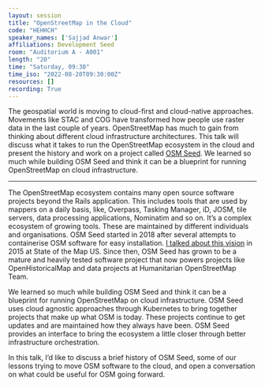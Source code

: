 ```yaml
---
layout: session
title: "OpenStreetMap in the Cloud"
code: "HEHHCH"
speaker_names: ['Sajjad Anwar']
affiliations: Development Seed
room: "Auditorium A - A001"
length: "20"
time: "Saturday, 09:30"
time_iso: "2022-08-20T09:30:00Z"
resources: []
recording: True
---
```


The geospatial world is moving to cloud-first and cloud-native approaches. Movements like STAC and COG have transformed how people use raster data in the last couple of years. OpenStreetMap has much to gain from thinking about different cloud infrastructure architectures. This talk will discuss what it takes to run the OpenStreetMap ecosystem in the cloud and present the history and work on a project called [OSM Seed](https://github.com/developmentseed/osm-seed/). We learned so much while building OSM Seed and think it can be a blueprint for running OpenStreetMap on cloud infrastructure.

<hr>

The OpenStreetMap ecosystem contains many open source software projects beyond the Rails application. This includes tools that are used by mappers on a daily basis, like, Overpass, Tasking Manager, iD, JOSM, tile servers, data processing applications, Nominatim and so on. It’s a complex ecosystem of growing tools. These are maintained by different individuals and organisations. OSM Seed started in 2018 after several attempts to containerise OSM software for easy installation. [I talked about this vision](https://2015.stateofthemap.us/openstreetmap-software-for-more-than-openstreetmap) in 2015 at State of the Map US. Since then, OSM Seed has grown to be a mature and heavily tested software project that now powers projects like OpenHistoricalMap and data projects at Humanitarian OpenStreetMap Team.

We learned so much while building OSM Seed and think it can be a blueprint for running OpenStreetMap on cloud infrastructure. OSM Seed uses cloud agnostic approaches through Kubernetes to bring together projects that make up what OSM is today. These projects continue to get updates and are maintained how they always have been. OSM Seed provides an interface to bring the ecosystem a little closer through better infrastructure orchestration.

In this talk, I’d like to discuss a brief history of OSM Seed, some of our lessons trying to move OSM software to the cloud, and open a conversation on what could be useful for OSM going forward.

